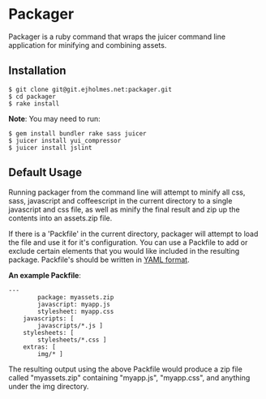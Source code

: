Packager
========
Packager is a ruby command that wraps the juicer command line application for minifying and combining assets.

Installation
------------

	$ git clone git@git.ejholmes.net:packager.git
	$ cd packager
	$ rake install

**Note**: You may need to run:
	
	$ gem install bundler rake sass juicer
	$ juicer install yui_compressor
	$ juicer install jslint

Default Usage
-------------
Running packager from the command line will attempt to minify all css, sass, javascript and coffeescript in the current directory to a single javascript and css file, as well as minify the final result and zip up the contents into an assets.zip file.

If there is a 'Packfile' in the current directory, packager will attempt to load the file and use it for it's configuration. You can use a Packfile to add or exclude certain elements that you would like included in the resulting package. Packfile's should be written in [YAML format](http://yaml.org/start.html).

**An example Packfile**:

	---
			package: myassets.zip
			javascript: myapp.js
			stylesheet: myapp.css
	    javascripts: [
	        javascripts/*.js ]
	    stylesheets: [
	        stylesheets/*.css ]
	    extras: [
	        img/* ]
	
The resulting output using the above Packfile would produce a zip file called "myassets.zip" containing "myapp.js", "myapp.css", and anything under the img directory.
